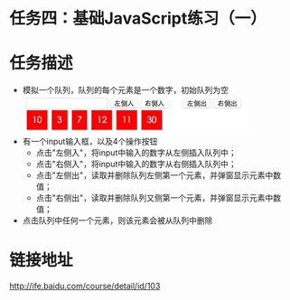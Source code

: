 # 任务四：基础JavaScript练习（一）
# 任务描述
- 模拟一个队列，队列的每个元素是一个数字，初始队列为空  
![如图](task4.jpg)
- 有一个input输入框，以及4个操作按钮
  - 点击"左侧入"，将input中输入的数字从左侧插入队列中；
  - 点击"右侧入"，将input中输入的数字从右侧插入队列中；
  - 点击"左侧出"，读取并删除队列左侧第一个元素，并弹窗显示元素中数值；
  - 点击"右侧出"，读取并删除队列又侧第一个元素，并弹窗显示元素中数值；
- 点击队列中任何一个元素，则该元素会被从队列中删除
# 链接地址
http://ife.baidu.com/course/detail/id/103
